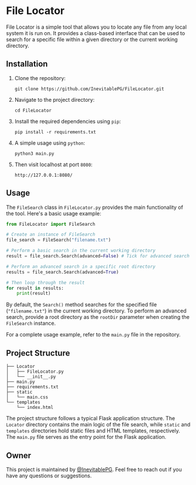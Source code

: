 # File Locator

File Locator is a simple tool that allows you to locate any file from any local system it is run on. It provides a class-based interface that can be used to search for a specific file within a given directory or the current working directory.

## Installation

1. Clone the repository:

   ```
   git clone https://github.com/InevitablePG/FileLocator.git
   ```

2. Navigate to the project directory:

   ```
   cd FileLocator
   ```

3. Install the required dependencies using `pip`:

   ```
   pip install -r requirements.txt
   ```

4. A simple usage using `python`:
   ```
   python3 main.py
   ```

5. Then visit localhost at port `8080`:
   ```
   http://127.0.0.1:8080/
   ```

## Usage

The `FileSearch` class in `FileLocator.py` provides the main functionality of the tool. Here's a basic usage example:

```python
from FileLocator import FileSearch

# Create an instance of FileSearch
file_search = FileSearch("filename.txt")

# Perform a basic search in the current working directory
result = file_search.Search(advanced=False) # Tick for advanced search

# Perform an advanced search in a specific root directory
results = file_search.Search(advanced=True)

# Then loop through the result
for result in results:
    print(result)
```

By default, the `Search()` method searches for the specified file (`"filename.txt"`) in the current working directory. To perform an advanced search, provide a root directory as the `rootDir` parameter when creating the `FileSearch` instance.

For a complete usage example, refer to the `main.py` file in the repository.

## Project Structure

```
├── Locator
│   ├── FileLocator.py
│   └── __init__.py
├── main.py
├── requirements.txt
├── static
│   └── main.css
└── templates
    └── index.html
```

The project structure follows a typical Flask application structure. The `Locator` directory contains the main logic of the file search, while `static` and `templates` directories hold static files and HTML templates, respectively. The `main.py` file serves as the entry point for the Flask application.

## Owner

This project is maintained by [@InevitablePG](https://github.com/InevitablePG). Feel free to reach out if you have any questions or suggestions.
